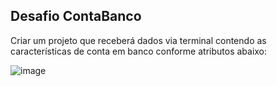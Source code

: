 ## Desafio ContaBanco

Criar um projeto que receberá dados via terminal contendo as características de conta em banco conforme atributos abaixo:

![image](https://github.com/WellDiniz19/DIO-Formacao-Java-Developer/assets/48695243/1698209a-fd21-4310-be91-d637285a07c6)
